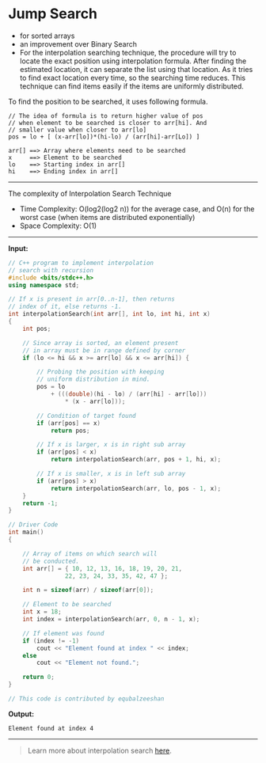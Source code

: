 # Jump Search

* for sorted arrays
* an improvement over Binary Search
* For the interpolation searching technique, the procedure will try to locate the exact position using interpolation formula. After finding the estimated location, it can separate the list using that location. As it tries to find exact location every time, so the searching time reduces. This technique can find items easily if the items are uniformly distributed.

To find the position to be searched, it uses following formula. 
```
// The idea of formula is to return higher value of pos
// when element to be searched is closer to arr[hi]. And
// smaller value when closer to arr[lo]
pos = lo + [ (x-arr[lo])*(hi-lo) / (arr[hi]-arr[Lo]) ]

arr[] ==> Array where elements need to be searched
x     ==> Element to be searched
lo    ==> Starting index in arr[]
hi    ==> Ending index in arr[]
```
---

The complexity of Interpolation Search Technique

* Time Complexity: O(log2(log2 n)) for the average case, and O(n) for the worst case (when items are distributed exponentially)
* Space Complexity: O(1)

---
**Input:**
```cpp
// C++ program to implement interpolation
// search with recursion
#include <bits/stdc++.h>
using namespace std;

// If x is present in arr[0..n-1], then returns
// index of it, else returns -1.
int interpolationSearch(int arr[], int lo, int hi, int x)
{
	int pos;

	// Since array is sorted, an element present
	// in array must be in range defined by corner
	if (lo <= hi && x >= arr[lo] && x <= arr[hi]) {

		// Probing the position with keeping
		// uniform distribution in mind.
		pos = lo
			+ (((double)(hi - lo) / (arr[hi] - arr[lo]))
				* (x - arr[lo]));

		// Condition of target found
		if (arr[pos] == x)
			return pos;

		// If x is larger, x is in right sub array
		if (arr[pos] < x)
			return interpolationSearch(arr, pos + 1, hi, x);

		// If x is smaller, x is in left sub array
		if (arr[pos] > x)
			return interpolationSearch(arr, lo, pos - 1, x);
	}
	return -1;
}

// Driver Code
int main()
{

	// Array of items on which search will
	// be conducted.
	int arr[] = { 10, 12, 13, 16, 18, 19, 20, 21,
				22, 23, 24, 33, 35, 42, 47 };

	int n = sizeof(arr) / sizeof(arr[0]);

	// Element to be searched
	int x = 18;
	int index = interpolationSearch(arr, 0, n - 1, x);

	// If element was found
	if (index != -1)
		cout << "Element found at index " << index;
	else
		cout << "Element not found.";

	return 0;
}

// This code is contributed by equbalzeeshan
```
**Output:**
```
Element found at index 4
```
---
> Learn more about interpolation search [here](https://www.tutorialspoint.com/Interpolation-Search).
